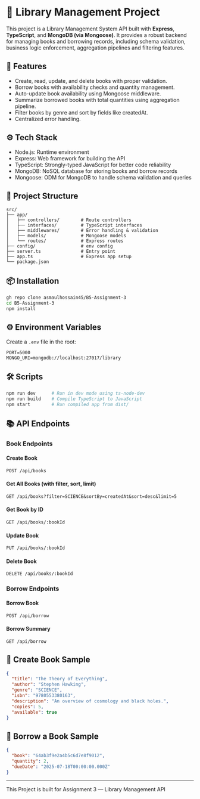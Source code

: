 # 📖 Library Management Project

This project is a Library Management System API built with **Express**, **TypeScript**, and **MongoDB (via Mongoose)**. It provides a robust backend for managing books and borrowing records, including schema validation, business logic enforcement, aggregation pipelines and filtering features.

## 🚀 Features
- Create, read, update, and delete books with proper validation.
- Borrow books with availability checks and quantity management.
- Auto-update book availability using Mongoose middleware.
- Summarize borrowed books with total quantities using aggregation pipeline.
- Filter books by genre and sort by fields like createdAt.
- Centralized error handling.

## ⚙️ Tech Stack
- Node.js: Runtime environment
- Express: Web framework for building the API
- TypeScript: Strongly-typed JavaScript for better code reliability
- MongoDB: NoSQL database for storing books and borrow records
- Mongoose: ODM for MongoDB to handle schema validation and queries

## 📁 Project Structure
```
src/
├── app/
│   ├── controllers/        # Route controllers
│   ├── interfaces/         # TypeScript interfaces
│   ├── middlewares/        # Error handling & validation
│   ├── models/             # Mongoose models
│   └── routes/             # Express routes
├── config/                 # env config
├── server.ts               # Entry point
├── app.ts                  # Express app setup
└── package.json
```

## 📦 Installation
```bash
gh repo clone asmaulhossain45/B5-Assignment-3
cd B5-Assignment-3
npm install
```

## ⚙️ Environment Variables
Create a `.env` file in the root:
```env
PORT=5000
MONGO_URI=mongodb://localhost:27017/library
```

## 🛠️ Scripts
```bash
npm run dev      # Run in dev mode using ts-node-dev
npm run build    # Compile TypeScript to JavaScript
npm start        # Run compiled app from dist/
```

## 📚 API Endpoints

### Book Endpoints
#### Create Book
```http
POST /api/books
```
#### Get All Books (with filter, sort, limit)
```http
GET /api/books?filter=SCIENCE&sortBy=createdAt&sort=desc&limit=5
```
#### Get Book by ID
```http
GET /api/books/:bookId
```
#### Update Book
```http
PUT /api/books/:bookId
```
#### Delete Book
```http
DELETE /api/books/:bookId
```

### Borrow Endpoints
#### Borrow Book
```http
POST /api/borrow
```
#### Borrow Summary
```http
GET /api/borrow
```

## 🧪 Create Book Sample
```json
{
  "title": "The Theory of Everything",
  "author": "Stephen Hawking",
  "genre": "SCIENCE",
  "isbn": "9780553380163",
  "description": "An overview of cosmology and black holes.",
  "copies": 5,
  "available": true
}
```

## 🧪 Borrow a Book Sample
```json
{
  "book": "64ab3f9e2a4b5c6d7e8f9012",
  "quantity": 2,
  "dueDate": "2025-07-18T00:00:00.000Z"
}
```

---
This Project is built for Assignment 3 — Library Management API

